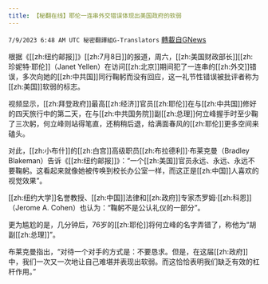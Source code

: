 ```yaml
---
title: 【秘翻在线】耶伦一连串外交错误体现出美国政府的软弱
---
```

`7/9/2023 6:48 AM UTC 秘密翻譯組G-Translators` [轉載自GNews](https://gnews.org/articles/1447820)

根据《[[zh:纽约邮报]]》[[zh:7月8日]]的报道，周六，[[zh:美国财政部长]][[zh:珍妮特·耶伦]]（Janet Yellen）在访问[[zh:北京]]期间犯了一连串的[[zh:外交]]错误，多次向她的[[zh:中共国]]同行鞠躬而没有回应，这一礼节性错误被批评者称为[[zh:美国]]软弱的标志。

视频显示，[[zh:拜登政府]]最高[[zh:经济]]官员[[zh:耶伦]]在与[[zh:中共国]]修好的四天旅行中的第二天，在与[[zh:中共国务院]]副[[zh:总理]]何立峰握手时至少鞠了三次躬，何立峰则站得笔直，还稍稍后退，给满面春风的[[zh:耶伦]]更多空间来磕头。

对此，[[zh:小布什]]的[[zh:白宫]]高级职员[[zh:布拉德利]]·布莱克曼（Bradley Blakeman）告诉《[[zh:纽约邮报]]》：“一个[[zh:美国]]官员永远、永远、永远不要鞠躬。这看起来就像她被传唤到校长办公室一样，而这正是[[zh:中国]]人喜欢的视觉效果”。

[[zh:纽约大学]]名誉教授、[[zh:中国]]法律和[[zh:政府]]专家杰罗姆·[[zh:科恩]]（Jerome A. Cohen）也认为：“鞠躬不是公认礼仪的一部分”。

更为尴尬的是，几分钟后，76岁的[[zh:耶伦]]将何立峰的名字弄错了，称他为“胡副[[zh:总理]]”。

布莱克曼指出，“对待一个对手的方式是：不要恳求。但是，在这届[[zh:政府]]中，我们一次又一次地让自己难堪并表现出软弱。而这恰恰表明我们缺乏有效的杠杆作用。”
